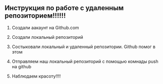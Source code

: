 
## Инструкция по работе с удаленным репозиторием!!!!!!

1. Создали аакаунт на Github.com

2. Создали локальный репозиторий

3. Состыковали локальный и удаленный репозитории. Github помог в этом

4. Отправляем наш локальный репозиторий с помощью комнады push на github

5. Наблюдаем красоту!!!!
